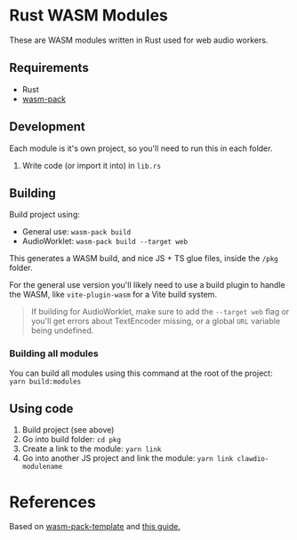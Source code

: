 # Rust WASM Modules

These are WASM modules written in Rust used for web audio workers.

## Requirements

- Rust
- [wasm-pack](https://github.com/rustwasm/wasm-pack)

## Development

Each module is it's own project, so you'll need to run this in each folder.

1. Write code (or import it into) in `lib.rs`

## Building

Build project using:

- General use: `wasm-pack build`
- AudioWorklet: `wasm-pack build --target web`

This generates a WASM build, and nice JS + TS glue files, inside the `/pkg` folder.

For the general use version you'll likely need to use a build plugin to handle the WASM, like `vite-plugin-wasm` for a Vite build system.

> If building for AudioWorklet, make sure to add the `--target web` flag or you'll get errors about TextEncoder missing, or a global `URL` variable being undefined.

### Building all modules

You can build all modules using this command at the root of the project: `yarn build:modules`

## Using code

1. Build project (see above)
1. Go into build folder: `cd pkg`
1. Create a link to the module: `yarn link`
1. Go into another JS project and link the module: `yarn link clawdio-modulename`

# References

Based on [wasm-pack-template](https://github.com/rustwasm/wasm-pack-template/tree/master) and [this guide.](rustwasm.github.io/docs/book/game-of-life/hello-world.html#build-the-project)
